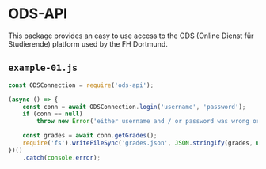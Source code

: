 # ODS-API

This package provides an easy to use access to the ODS (Online Dienst für Studierende) platform used by the FH Dortmund.

## `example-01.js`
```js
const ODSConnection = require('ods-api');

(async () => {
    const conn = await ODSConnection.login('username', 'password');
    if (conn == null)
        throw new Error('either username and / or password was wrong or the the ods service was not reachable');

    const grades = await conn.getGrades();
    require('fs').writeFileSync('grades.json', JSON.stringify(grades, undefined, 4));
})()
    .catch(console.error);
```